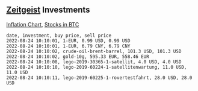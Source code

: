 ## [Zeitgeist](index.html) Investments

[Inflation Chart](https://inflationchart.com),
[Stocks in BTC](https://stonksinbtc.xyz/)

```
date, investment, buy price, sell price
2022-08-24 10:10:01, 1-EUR, 0.99 USD, 0.99 USD
2022-08-24 10:10:01, 1-EUR, 6.79 CNY, 6.79 CNY
2022-08-24 10:10:02, crude-oil-brent-barrel, 101.3 USD, 101.3 USD
2022-08-24 10:10:02, gold-10g, 595.33 EUR, 558.46 EUR
2022-08-24 10:10:08, lego-2019-30365-1-satellit, 4.0 USD, 4.0 USD
2022-08-24 10:10:10, lego-2019-60224-1-satellitenwartung, 11.0 USD, 11.0 USD
2022-08-24 10:10:11, lego-2019-60225-1-rovertestfahrt, 28.0 USD, 28.0 USD
```
